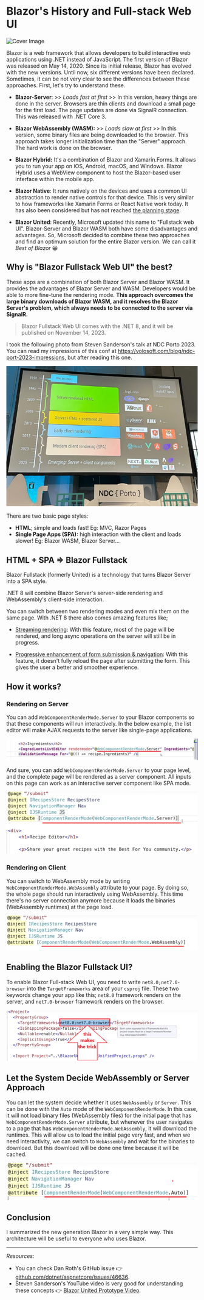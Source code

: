 # Blazor's History and Full-stack Web UI

![Cover Image](https://github.com/abpframework/abp/assets/9526587/532f46d8-41a1-4fcd-bc77-f28299961a6f)


Blazor is a web framework that allows developers to build interactive web applications using .NET instead of JavaScript. The first version of Blazor was released on May 14, 2020.  Since its initial release, Blazor has evolved with the new versions. Until now, six different versions have been declared. Sometimes, it can be not very clear to see the differences between these approaches. First, let's try to understand these.

* **Blazor-Server**: >> *Loads fast at first* >> In this version, heavy things are done in the server. Browsers are thin clients and download a small page for the first load. The page updates are done via SignalR connection. This was released with .NET Core 3.
* **Blazor WebAssembly (WASM):** >> *Loads slow at first* >>  In this version, some binary files are being downloaded to the browser. This approach takes longer initialization time than the "Server" approach. The hard work is done on the browser. 
* **Blazor Hybrid:** It's a combination of Blazor and Xamarin.Forms. It allows you to run your app on iOS, Android, macOS, and Windows. Blazor Hybrid uses a WebView component to host the  Blazor-based user interface within the mobile app.
* **Blazor Native**: It runs natively on the devices and uses a common UI abstraction to render native controls for that device. This is very  similar to how frameworks like Xamarin Forms or React Native work today. It has also been considered but has not reached [the planning stage](https://devblogs.microsoft.com/dotnet/blazor-server-in-net-core-3-0-scenarios-and-performance/). 

* **Blazor United**: Recently, Microsoft updated this name to "Fullstack web UI". Blazor-Server and Blazor WASM both have some disadvantages and advantages. So, Microsoft decided to combine these two approaches and find an optimum solution for the entire Blazor version. We can call it *Best of Blazor* 😀

## Why is "Blazor Fullstack Web UI" the best?

These apps are a combination of both Blazor Server and Blazor WASM. It provides the advantages of Blazor Server and WASM. Developers would be able to more fine-tune the rendering mode. **This approach overcomes the large binary downloads of Blazor WASM, and it resolves the Blazor Server's problem, which always needs to be connected to the server via SignalR.** 

> Blazor Fullstack Web UI comes with the .NET 8, and it will be published on November 14, 2023.

I took the following photo from Steven Sanderson's talk at NDC Porto 2023. You can read my impressions of this conf at https://volosoft.com/blog/ndc-port-2023-impressions, but after reading this one.

![image-20231106163046763](image-20231106163046763-1699282281622-2.png)

   

There are two basic page styles:

* **HTML**; simple and loads fast! Eg: MVC, Razor Pages
* **Single Page Apps (SPA):** high interaction with the client and loads slower! Eg: Blazor WASM, Blazor Server...

## HTML + SPA => Blazor Fullstack

Blazor Fullstack (formerly United) is a technology that turns Blazor Server into a SPA style. 

.NET 8 will combine Blazor Server's server-side rendering and WebAssembly's client-side interaction.

You can switch between two rendering modes and even mix them on the same page. With .NET 8 there also comes amazing features like;

* [Streaming rendering](https://github.com/dotnet/aspnetcore/issues/46352): With this feature, most of the page will be rendered, and long async operations on the server will still be in progress. 

* [Progressive enhancement of form submission & navigation](https://github.com/dotnet/aspnetcore/issues/46399): With this feature, it doesn't fully reload the page after submitting the form. This gives the user a better and smoother experience.



## How it works?

### Rendering on Server

You can add `WebComponentRenderMode.Server` to your Blazor components so that these components will run interactively. In the below example, the list editor will make AJAX requests to the server like single-page applications.

![image-20231106172420148](image-20231106172420148.png)



And sure, you can add `WebComponentRenderMode.Server` to your page level, and the complete page will be rendered as a server component. All inputs on this page can work as an interactive server component like SPA mode.

![image-20231106172638604](image-20231106172638604.png)



### Rendering on Client

You can switch to WebAssembly mode by writing  `WebComponentRenderMode.WebAssembly` attribute to your page. By doing so, the whole page should run interactively using WebAssembly. This time there's no server connection anymore because it loads the binaries (WebAssembly runtimes) at the page load.

![image-20231106173021958](image-20231106173021958.png)


## Enabling the Blazor Fullstack UI?

To enable Blazor Full-stack Web UI, you need to write `net8.0;net7.0-browser` into the `TargetFrameworks` area of your `csproj` file. These two keywords change your app like this; `net8.0` framework renders on the server, and `net7.0-browser` framework renders on the browser.

![image-20231106173411309](image-20231106173411309.png)


## Let the System Decide WebAssembly or Server Approach

You can let the system decide whether it uses `WebAssembly` or `Server`. This can be done with the `Auto` mode of the `WebComponentRenderMode`. In this case, it will not load binary files (WebAssembly files) for the initial page that has  `WebComponentRenderMode.Server` attribute, but whenever the user navigates to a page that has `WebComponentRenderMode.WebAssembly`, it will download the runtimes. This will allow us to load the initial page very fast, and when we need interactivity, we can switch to `WebAssembly` and wait for the binaries to download. But this download will be done one time because it will be cached.

![image-20231106173849303](image-20231106173849303.png)



## Conclusion

I summarized the new generation Blazor in a very simple way. This architecture will be useful to everyone who uses Blazor.

---

*Resources:*

* You can check Dan Roth's GitHub issue 👉 [github.com/dotnet/aspnetcore/issues/46636](https://github.com/dotnet/aspnetcore/issues/46636).
* Steven Sanderson's YouTube video is very good for understanding these concepts 👉 [Blazor United Prototype Video](https://youtu.be/48G_CEGXZZM).

